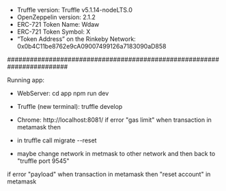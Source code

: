 - Truffle version: Truffle v5.1.14-nodeLTS.0
- OpenZeppelin version: 2.1.2
- ERC-721 Token Name: Wdaw
- ERC-721 Token Symbol: X
- “Token Address” on the Rinkeby Network: 0x0b4C11be8762e9cA09007499126a7183090aD858

########################################################################


Running app:
- WebServer:
cd app
npm run dev

- Truffle (new terminal):
truffle develop

- Chrome:
http://localhost:8081/
if error "gas limit" when transaction in metamask then
- in truffle call migrate --reset
- maybe change network in metmask to other network and then back to "truffle port 9545"

if error "payload" when transaction in metamask then "reset account" in metamask